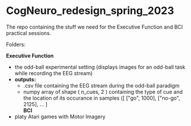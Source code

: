 # CogNeuro_redesign_spring_2023
The repo containing the stuff we need for the Executive Function and BCI practical sessions.





Folders:

**Executive Function**
  - the odd-ball experimental setting (displays images for an odd-ball task while recording the EEG stream)
  - **outputs:**
      - .csv file containing the EEG stream during the odd-ball paradigm
      - numpy array of shape ( n_cues, 2 ) containing the type of cue and the location of its occurance in samples ([ ["go", 1000], ["no-go", 2125], ... ]  
**BCI**
  - platy Atari games with Motor Imagery
